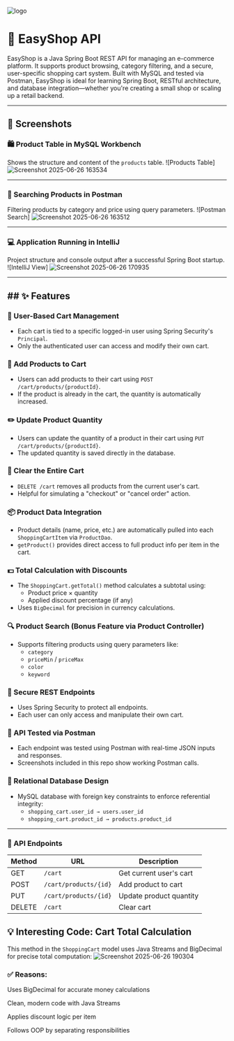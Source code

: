 
![logo](https://github.com/user-attachments/assets/bbb46e79-8766-4fef-9809-790c40c60b5d)




# 🛒 EasyShop API
EasyShop is a Java Spring Boot REST API for managing an e-commerce platform. It supports product browsing, category filtering, and a secure, user-specific shopping cart system.
Built with MySQL and tested via Postman, EasyShop is ideal for learning Spring Boot, RESTful architecture, and database integration—whether you're creating a small shop or scaling up a retail backend.

---

## 📸 Screenshots

### 🛍️ Product Table in MySQL Workbench
Shows the structure and content of the `products` table.
![Products Table]
![Screenshot 2025-06-26 163534](https://github.com/user-attachments/assets/9c5b9362-73d5-48ac-bbb2-42dce17e55a0)

---

### 🔎 Searching Products in Postman
Filtering products by category and price using query parameters.
![Postman Search]
![Screenshot 2025-06-26 163512](https://github.com/user-attachments/assets/e54ee508-6e42-47df-9b49-da6d651ef57a)

---

### 💻 Application Running in IntelliJ
Project structure and console output after a successful Spring Boot startup.
![IntelliJ View]
![Screenshot 2025-06-26 170935](https://github.com/user-attachments/assets/f2345907-c404-4b5a-8a7e-40bb59e1e0fb)

---

## ## ✨ Features

### 👤 User-Based Cart Management
- Each cart is tied to a specific logged-in user using Spring Security's `Principal`.
- Only the authenticated user can access and modify their own cart.

### 🛒 Add Products to Cart
- Users can add products to their cart using `POST /cart/products/{productId}`.
- If the product is already in the cart, the quantity is automatically increased.

### ✏️ Update Product Quantity
- Users can update the quantity of a product in their cart using `PUT /cart/products/{productId}`.
- The updated quantity is saved directly in the database.

### 🧹 Clear the Entire Cart
- `DELETE /cart` removes all products from the current user's cart.
- Helpful for simulating a "checkout" or "cancel order" action.

### 📦 Product Data Integration
- Product details (name, price, etc.) are automatically pulled into each `ShoppingCartItem` via `ProductDao`.
- `getProduct()` provides direct access to full product info per item in the cart.

### 💵 Total Calculation with Discounts
- The `ShoppingCart.getTotal()` method calculates a subtotal using:
  - Product price × quantity
  - Applied discount percentage (if any)
- Uses `BigDecimal` for precision in currency calculations.

### 🔍 Product Search (Bonus Feature via Product Controller)
- Supports filtering products using query parameters like:
  - `category`
  - `priceMin` / `priceMax`
  - `color`
  - `keyword`

### 🔐 Secure REST Endpoints
- Uses Spring Security to protect all endpoints.
- Each user can only access and manipulate their own cart.

### 🧪 API Tested via Postman
- Each endpoint was tested using Postman with real-time JSON inputs and responses.
- Screenshots included in this repo show working Postman calls.

### 💽 Relational Database Design
- MySQL database with foreign key constraints to enforce referential integrity:
  - `shopping_cart.user_id → users.user_id`
  - `shopping_cart.product_id → products.product_id`


---
### 🔗 API Endpoints
| Method | URL                   | Description             |
| ------ | --------------------- | ----------------------- |
| GET    | `/cart`               | Get current user's cart |
| POST   | `/cart/products/{id}` | Add product to cart     |
| PUT    | `/cart/products/{id}` | Update product quantity |
| DELETE | `/cart`               | Clear cart              |



## 💡 Interesting Code: Cart Total Calculation

This method in the `ShoppingCart` model uses Java Streams and BigDecimal for precise total computation:
![Screenshot 2025-06-26 190304](https://github.com/user-attachments/assets/521b6cc3-8ed2-4cf0-8140-3876051aa246)

### ✅ Reasons:

Uses BigDecimal for accurate money calculations

Clean, modern code with Java Streams

Applies discount logic per item

Follows OOP by separating responsibilities



